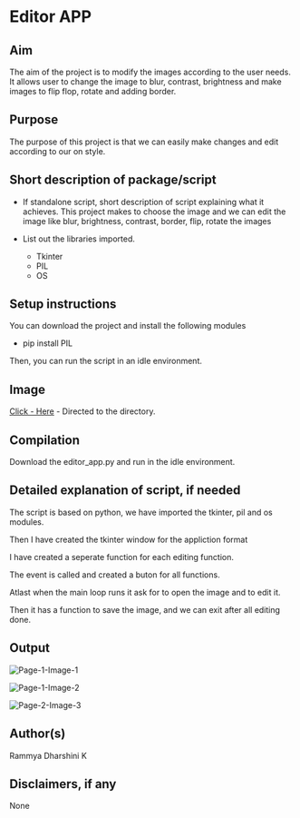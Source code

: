 # Editor APP

## Aim

The aim of the project is to modify the images according to the user needs. It allows user to change the image to blur, contrast, brightness and make images to flip flop, rotate and adding border. 

## Purpose

The purpose of this project is that we can easily make changes and edit according to our on style.

## Short description of package/script

- If standalone script, short description of script explaining what it achieves.
   This project makes to choose the image and we can edit the image like blur, brightness, contrast, border, flip, rotate the images
  
- List out the libraries imported.
     - Tkinter
     - PIL
     - OS

## Setup instructions
 
  You can download the project and install the following modules
  - pip install PIL
  
  Then, you can run the script in an idle environment.

## Image

[Click - Here](https://github.com/rammya29/Awesome_Python_Scripts/blob/main/ImageProcessingScripts/Editor%20App/Images/test_image.jpg) - Directed to the directory.

## Compilation

Download the editor_app.py and run in the idle environment.

## Detailed explanation of script, if needed

  The script is based on python, we have imported the tkinter, pil and os modules.
  
  Then I have created the tkinter window for the appliction format
  
  I have created a seperate function for each editing function.
  
  The event is called and created a buton for all functions.
  
  Atlast when the main loop runs it ask for to open the image and to edit it.
  
  Then it has a function to save the image, and we can exit after all editing done.

## Output

![Page-1-Image-1](https://user-images.githubusercontent.com/70591317/123624229-f32df200-d82b-11eb-9577-1a34b0dc1bfe.jpg)


![Page-1-Image-2](https://user-images.githubusercontent.com/70591317/123624247-f923d300-d82b-11eb-8067-3cd6f23d9615.jpg)


![Page-2-Image-3](https://user-images.githubusercontent.com/70591317/123624264-fde88700-d82b-11eb-8288-0b8d5be67928.jpg)


## Author(s)

Rammya Dharshini K

## Disclaimers, if any

None
